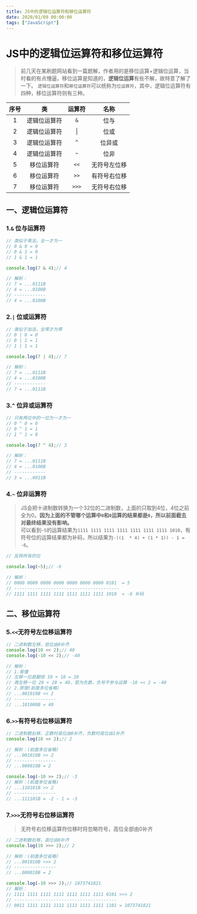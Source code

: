 ```yaml
---
title: JS中的逻辑位运算符和移位运算符
date: 2020/01/09 00:00:00
tags: ["JavaScript"]
---
```


# JS中的逻辑位运算符和移位运算符
<ClientOnly>
  <display-bar :displayData="$frontmatter"></display-bar>
</ClientOnly>

> 前几天在某刷题网站看到一篇题解，作者用的是移位运算+逻辑位运算，当时看的有点懵逼，移位运算是知道的，**逻辑位运算**有些不解，故特意了解了一下。
> ``逻辑位运算符``和``移位运算符``可以统称为``位运算符``，其中，逻辑位运算符有四种，移位运算符则有三种。

序号 | 类 | 运算符 | 名称
:-: | :-: | :-: | :-:
1 | 逻辑位运算符 | ``&`` | 位与
2 | 逻辑位运算符 | &#124; | 位或
3 | 逻辑位运算符 | ``^`` | 位异或
4 | 逻辑位运算符 | ``~`` | 位非
5 | 移位运算符 | ``<<`` | 无符号左位移
6 | 移位运算符 | ``>>`` | 有符号右位移
7 | 移位运算符 | ``>>>`` | 无符号右位移

## 一、逻辑位运算符
### 1.``&`` 位与运算符
```js
// 类似于乘法，全一才为一
// 0 & 0 = 0
// 0 & 1 = 0
// 1 & 1 = 1

console.log(7 & 4);// 4

// 解析：
// 7 = ...0111B
// 4 = ...0100B
// ------------
// 4 = ...0100B
```
### 2.``|`` 位或运算符
```js
// 类似于加法，全零才为零
// 0 | 0 = 0
// 0 | 1 = 1
// 1 | 1 = 1

console.log(7 | 4);// 7

// 解析：
// 7 = ...0111B
// 4 = ...0100B
// ------------
// 7 = ...0111B
```
### 3.``^`` 位异或运算符
```js
// 只有两位中的一位为一才为一
// 0 ^ 0 = 0
// 0 ^ 1 = 1
// 1 ^ 1 = 0

console.log(7 ^ 4);// 3

// 解析：
// 7 = ...0111B
// 4 = ...0100B
// ------------
// 3 = ...0011B
```
### 4.``~`` 位非运算符
> JS会把十进制数转换为一个32位的二进制数，上面的只取到4位，4位之前全为0。**因为上面的不管哪个运算中``0``和``0``运算的结果都是``0``，所以前面截去对最终结果没有影响。**<br/>
> 可以看到``~5``的运算结果为``1111 1111 1111 1111 1111 1111 1111 1010``，有符号位的运算结果都为补码，所以结果为``-((1  * 4) + (1 * 1)) - 1 = -6``。

```js
// 反转所有的位

console.log(~5);// -6

// 解析：
// 0000 0000 0000 0000 0000 0000 0000 0101  = 5
// ----------------------------------------
// 1111 1111 1111 1111 1111 1111 1111 1010  = -6 补码
```
## 二、移位运算符
### 5.``<<``无符号左位移运算符
```js
// 二进制数左移，低位由0补齐
console.log(10 << 2);// 40
console.log(-10 << 2);// -40

// 解析：
// 1.易懂
// 左移一位是翻倍 10 + 10 = 20
// 再左移一位 20 + 20 = 40，若为负数，负号不参与运算 -10 << 2 = -40
// 2.原理(前面多位省略)
// ...001010B << 2
// ----------------
// ...101000B = 40
```
### 6.``>>``有符号右位移运算符
```js
// 二进制数右移，正数时高位由0补齐，负数时高位由1补齐
console.log(10 >> 2);// 2

// 解析：(前面多位省略)
// ...001010B >> 2
// ----------------
// ...000010B = 2

console.log(-10 >> 2);// -3
// 解析：(前面多位省略)
// ...110101B >> 2
// ----------------
// ...111101B = -2 - 1 = -3
```
### 7.``>>>``无符号右位移运算符
> 无符号右位移运算符位移时将忽略符号，高位全部由0补齐

```js
// 二进制数右移，高位由0补齐
console.log(10 >>> 2);// 2

// 解析：(前面多位省略)
// ...001010B >>> 2
// ----------------
// ...000010B = 2

console.log(-10 >>> 2);// 1073741821
// 解析：
// 1111 1111 1111 1111 1111 1111 1111 0101 >>> 2
// ---------------------------------------
// 0011 1111 1111 1111 1111 1111 1111 1101 = 1073741821
```

